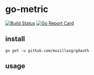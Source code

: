 # go-metric

[![Build Status](https://travis-ci.org/mozillazg/gdauth.svg?branch=master)](https://travis-ci.org/mozillazg/gdauth)
[![Go Report Card](https://goreportcard.com/badge/github.com/mozillazg/go-metric)](https://goreportcard.com/report/github.com/mozillazg/gdauth)

## install

`go get -u github.com/mozillazg/gdauth`


## usage

```go



```
